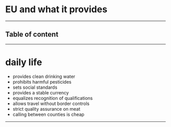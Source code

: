 # EU and what it provides
---
## Table of content

---
# daily life
- provides clean drinking water
- prohibits harmful pesticides
- sets social standards
- provides a stable currency
- equalizes recognition of qualifications
- allows travel without border controls
- strict quality assurance on meat
- calling between counties is cheap
---
# 
